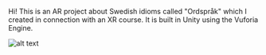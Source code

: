 Hi! This is an AR project about Swedish idioms called "Ordspråk" which I created in connection with an XR course. It is built in Unity using the Vuforia Engine.


![alt text](https://github.com/sofiaharmen/Ordsprak/blob/main/Ordspråk_title.png?raw=true)
